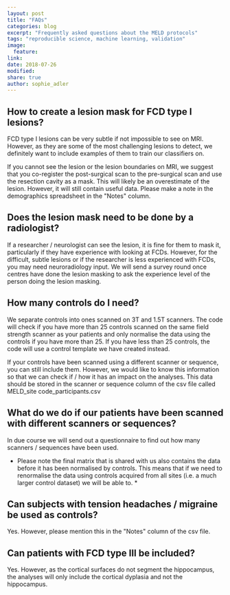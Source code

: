 ```yaml
---
layout: post
title: "FAQs"
categories: blog
excerpt: "Frequently asked questions about the MELD protocols"
tags: "reproducible science, machine learning, validation"
image:
  feature:
link:
date: 2018-07-26
modified:
share: true
author: sophie_adler
---
```


## How to create a lesion mask for FCD type I lesions?
FCD type I lesions can be very subtle if not impossible to see on MRI. However, as they are some of the most challenging lesions to detect, we definitely want to include examples of them to train our classifiers on. 

If you cannot see the lesion or the lesion boundaries on MRI, we suggest that you co-register the post-surgical scan to the pre-surgical scan and use the resection cavity as a mask. This will likely be an overestimate of the lesion. However, it will still contain useful data. Please make a note in the demographics spreadsheet in the "Notes" column. 

## Does the lesion mask need to be done by a radiologist?
If a researcher / neurologist can see the lesion, it is fine for them to mask it, particularly if they have experience with looking at FCDs. However, for the difficult, subtle lesions or if the researcher is less experienced with FCDs, you may need neuroradiology input. We will send a survey round once centres have done the lesion masking to ask the experience level of the person doing the lesion masking.

## How many controls do I need?
We separate controls into ones scanned on 3T and 1.5T scanners. The code will check if you have more than 25 controls scanned on the same field strength scanner as your patients and only normalise the data using the controls if you have more than 25. If you have less than 25 controls, the code will use a control template we have created instead. 

If your controls have been scanned using a different scanner or sequence, you can still include them. However, we would like to know this information so that we can check if  / how it has an impact on the analyses. This data should be stored in the scanner or sequence column of the csv file called MELD_site code_participants.csv 

## What do we do if our patients have been scanned with different scanners or sequences?
In due course we will send out a questionnaire to find out how many scanners / sequences have been used. 

* Please note the final matrix that is shared with us also contains the data before it has been normalised by controls. This means that if we need to renormalise the data using controls acquired from all sites (i.e. a much larger control dataset) we will be able to. *

## Can subjects with tension headaches / migraine be used as controls?
Yes. However, please mention this in the "Notes" column of the csv file.

## Can patients with FCD type III be included?
Yes. However, as the cortical surfaces do not segment the hippocampus, the analyses will only include the cortical dyplasia and not the hippocampus.




